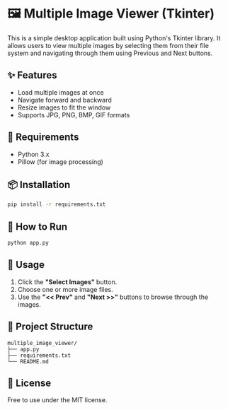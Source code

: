 # 🖼️ Multiple Image Viewer (Tkinter)

This is a simple desktop application built using Python's Tkinter library. It allows users to view multiple images by selecting them from their file system and navigating through them using Previous and Next buttons.

## ✨ Features

- Load multiple images at once
- Navigate forward and backward
- Resize images to fit the window
- Supports JPG, PNG, BMP, GIF formats

## 🧰 Requirements

- Python 3.x
- Pillow (for image processing)

## 📦 Installation

```bash
pip install -r requirements.txt
```

## 🚀 How to Run

```bash
python app.py
```

## 🧪 Usage

1. Click the **"Select Images"** button.
2. Choose one or more image files.
3. Use the **"<< Prev"** and **"Next >>"** buttons to browse through the images.

## 📁 Project Structure

```
multiple_image_viewer/
├── app.py
├── requirements.txt
└── README.md
```

## 📝 License

Free to use under the MIT license.
